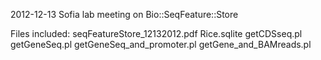 2012-12-13 Sofia lab meeting on Bio::SeqFeature::Store

Files included:
seqFeatureStore_12132012.pdf
Rice.sqlite
getCDSseq.pl
getGeneSeq.pl
getGeneSeq_and_promoter.pl
getGene_and_BAMreads.pl

